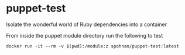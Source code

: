 # puppet-test

Isolate the wonderful world of Ruby dependencies into a container

From inside the puppet module directory run the following to test

```docker run -it --rm -v $(pwd):/module:z spohnan/puppet-test:latest```